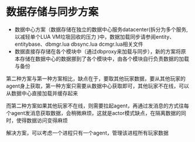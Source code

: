 # 数据存储与同步方案

- 数据中心方案（数据存储在独立的数据中心服务datacenter(拆分为多个服务, 以减轻单个LUA VM垃圾回收的压力 )中，数据加载同步请参阅entity、entitybase、dbmgr.lua dbsync.lua dcmgr.lua相关文件
- 数据直接存存储在各个模块中（通过dbproxy来加载与同步），新的方案将原本存储在数据中心的数据挪到了各个模块中，由各个模块自行负责数据的加载与备份

第二种方案与第一种方案相比，缺点在于，要取其他玩家数据，要从其他玩家的agent身上获取，第一种方案只需要从数据中心获取即可，其他玩家不在线，可以从数据中心直接加载并缓存起来

而第二种方案如果其他玩家不在线，则需要拉起agent，再通过发消息的方式往每个agent发消息获取数据，会稍微麻烦，这就是actor模式缺点，在隔离数据的同时，使得数据访问变得麻烦

解决方案，可以考虑一个进程只有一个agent，管理该进程所有玩家数据


